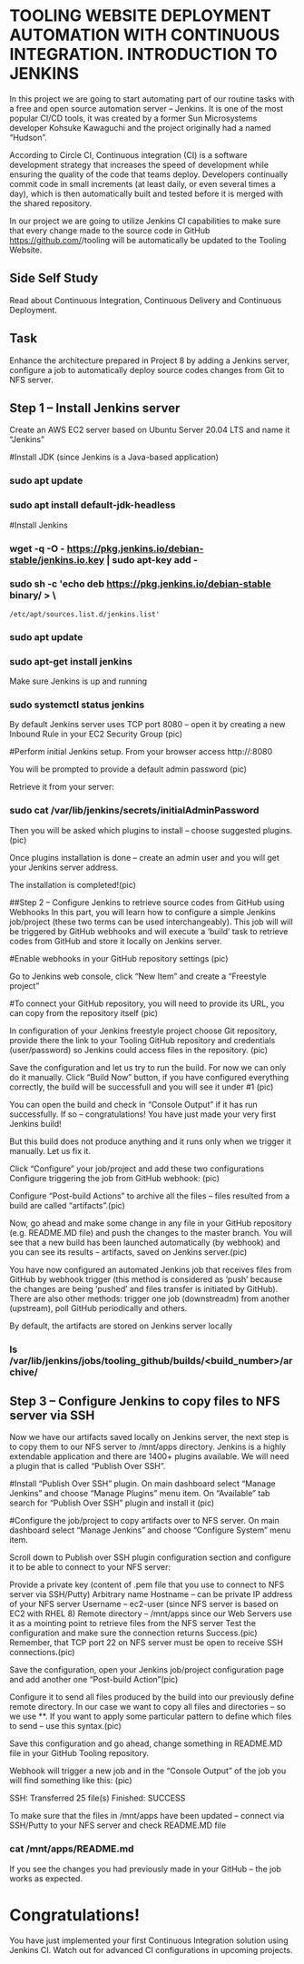 # TOOLING WEBSITE DEPLOYMENT AUTOMATION WITH CONTINUOUS INTEGRATION. INTRODUCTION TO JENKINS
In this project we are going to start automating part of our routine tasks with a free and open source automation server – Jenkins. It is one of the most popular CI/CD tools, it was created by a former Sun Microsystems developer Kohsuke Kawaguchi and the project originally had a named “Hudson”.

According to Circle CI, Continuous integration (CI) is a software development strategy that increases the speed of development while ensuring the quality of the code that teams deploy. Developers continually commit code in small increments (at least daily, or even several times a day), which is then automatically built and tested before it is merged with the shared repository.

In our project we are going to utilize Jenkins CI capabilities to make sure that every change made to the source code in GitHub https://github.com/<yourname>/tooling will be automatically be updated to the Tooling Website.

## Side Self Study
Read about Continuous Integration, Continuous Delivery and Continuous Deployment.

## Task
Enhance the architecture prepared in Project 8 by adding a Jenkins server, configure a job to automatically deploy source codes changes from Git to NFS server.

## Step 1 – Install Jenkins server

Create an AWS EC2 server based on Ubuntu Server 20.04 LTS and name it “Jenkins”

#Install JDK (since Jenkins is a Java-based application)
### sudo apt update
### sudo apt install default-jdk-headless

#Install Jenkins
### wget -q -O - https://pkg.jenkins.io/debian-stable/jenkins.io.key | sudo apt-key add -
### sudo sh -c 'echo deb https://pkg.jenkins.io/debian-stable binary/ > \
    /etc/apt/sources.list.d/jenkins.list'
### sudo apt update
### sudo apt-get install jenkins

Make sure Jenkins is up and running
### sudo systemctl status jenkins

By default Jenkins server uses TCP port 8080 – open it by creating a new Inbound Rule in your EC2 Security Group (pic)
        
#Perform initial Jenkins setup.
From your browser access http://<Jenkins-Server-Public-IP-Address-or-Public-DNS-Name>:8080

You will be prompted to provide a default admin password (pic)

 
Retrieve it from your server:
### sudo cat /var/lib/jenkins/secrets/initialAdminPassword

Then you will be asked which plugins to install – choose suggested plugins.(pic)

 
Once plugins installation is done – create an admin user and you will get your Jenkins server address.

The installation is completed!(pic)


##Step 2 – Configure Jenkins to retrieve source codes from GitHub using Webhooks
In this part, you will learn how to configure a simple Jenkins job/project (these two terms can be used interchangeably). This job will will be triggered by GitHub webhooks and will execute a ‘build’ task to retrieve codes from GitHub and store it locally on Jenkins server.

#Enable webhooks in your GitHub repository settings (pic)
        

Go to Jenkins web console, click “New Item” and create a “Freestyle project”
        
#To connect your GitHub repository, you will need to provide its URL, you can copy from the repository itself (pic)

 
In configuration of your Jenkins freestyle project choose Git repository, provide there the link to your Tooling GitHub repository and credentials (user/password) so Jenkins could access files in the repository. (pic)

 
Save the configuration and let us try to run the build. For now we can only do it manually.
Click “Build Now” button, if you have configured everything correctly, the build will be successfull and you will see it under #1 (pic)

 
You can open the build and check in “Console Output” if it has run successfully.
If so – congratulations! You have just made your very first Jenkins build!

But this build does not produce anything and it runs only when we trigger it manually. Let us fix it.

Click “Configure” your job/project and add these two configurations
Configure triggering the job from GitHub webhook: (pic)

    
Configure “Post-build Actions” to archive all the files – files resulted from a build are called “artifacts”.(pic)

 
Now, go ahead and make some change in any file in your GitHub repository (e.g. README.MD file) and push the changes to the master branch.
You will see that a new build has been launched automatically (by webhook) and you can see its results – artifacts, saved on Jenkins server.(pic)

 
You have now configured an automated Jenkins job that receives files from GitHub by webhook trigger (this method is considered as ‘push’ because the changes are being ‘pushed’ and files transfer is initiated by GitHub). There are also other methods: trigger one job (downstreadm) from another (upstream), poll GitHub periodically and others.

By default, the artifacts are stored on Jenkins server locally

### ls /var/lib/jenkins/jobs/tooling_github/builds/<build_number>/archive/

## Step 3 – Configure Jenkins to copy files to NFS server via SSH
Now we have our artifacts saved locally on Jenkins server, the next step is to copy them to our NFS server to /mnt/apps directory.
Jenkins is a highly extendable application and there are 1400+ plugins available. We will need a plugin that is called “Publish Over SSH”.

#Install “Publish Over SSH” plugin.
On main dashboard select “Manage Jenkins” and choose “Manage Plugins” menu item.
On “Available” tab search for “Publish Over SSH” plugin and install it (pic)


#Configure the job/project to copy artifacts over to NFS server.
On main dashboard select “Manage Jenkins” and choose “Configure System” menu item.

Scroll down to Publish over SSH plugin configuration section and configure it to be able to connect to your NFS server:

Provide a private key (content of .pem file that you use to connect to NFS server via SSH/Putty)
Arbitrary name
Hostname – can be private IP address of your NFS server
Username – ec2-user (since NFS server is based on EC2 with RHEL 8)
Remote directory – /mnt/apps since our Web Servers use it as a mointing point to retrieve files from the NFS server
Test the configuration and make sure the connection returns Success.(pic)
Remember, that TCP port 22 on NFS server must be open to receive SSH connections.(pic)

    
Save the configuration, open your Jenkins job/project configuration page and add another one “Post-build Action”(pic)

 
Configure it to send all files produced by the build into our previously define remote directory. In our case we want to copy all files and directories – so we use **.
If you want to apply some particular pattern to define which files to send – use this syntax.(pic)

 
Save this configuration and go ahead, change something in README.MD file in your GitHub Tooling repository.

Webhook will trigger a new job and in the “Console Output” of the job you will find something like this: (pic)

SSH: Transferred 25 file(s)
Finished: SUCCESS

To make sure that the files in /mnt/apps have been updated – connect via SSH/Putty to your NFS server and check README.MD file
### cat /mnt/apps/README.md

If you see the changes you had previously made in your GitHub – the job works as expected.

# Congratulations!
You have just implemented your first Continuous Integration solution using Jenkins CI. Watch out for advanced CI configurations in upcoming projects.


